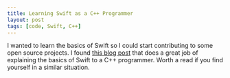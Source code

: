 ```yaml
---
title: Learning Swift as a C++ Programmer
layout: post
tags: [code, Swift, C++]
---
```


I wanted to learn the basics of Swift so I could start contributing to some open
source projects.  I found [this blog post] that
does a great job of explaining the basics of Swift to a C++ programmer.  Worth a
read if you find yourself in a similar situation.

[this blog post]: https://blog.michaelckennedy.net/2014/12/08/comparison-of-modern-c-and-apples-swift-programming-language-syntax/
